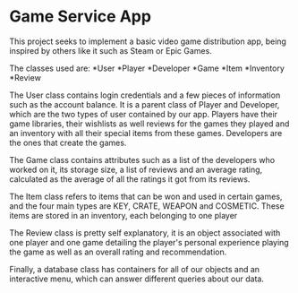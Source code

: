 # Game Service App

This project seeks to implement a basic video game distribution app, being inspired by others like it such as Steam or Epic Games.

The classes used are:
*User
*Player
*Developer
*Game
*Item
*Inventory
*Review

The User class contains login credentials and a few pieces of information such as the account balance. It is a parent class of Player and Developer, which are the two types of user contained by our app. Players have their game libraries, their wishlists as well reviews for the games they played and an inventory with all their special items from these games. Developers are the ones that create the games.

The Game class contains attributes such as a list of the developers who worked on it, its storage size, a list of reviews and an average rating, calculated as the average of all the ratings it got from its reviews.

The Item class refers to items that can be won and used in certain games, and the four main types are KEY, CRATE, WEAPON and COSMETIC. These items are stored in an inventory, each belonging to one player

The Review class is pretty self explanatory, it is an object associated with one player and one game detailing the player's personal experience playing the game as well as an overall rating and recommendation.

Finally, a database class has containers for all of our objects and an interactive menu, which can answer different queries about our data.
